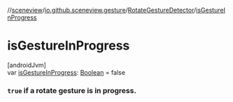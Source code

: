 //[sceneview](../../../index.md)/[io.github.sceneview.gesture](../index.md)/[RotateGestureDetector](index.md)/[isGestureInProgress](is-gesture-in-progress.md)

# isGestureInProgress

[androidJvm]\
var [isGestureInProgress](is-gesture-in-progress.md): [Boolean](https://kotlinlang.org/api/latest/jvm/stdlib/kotlin/-boolean/index.html) = false

### `true` if a rotate gesture is in progress.
